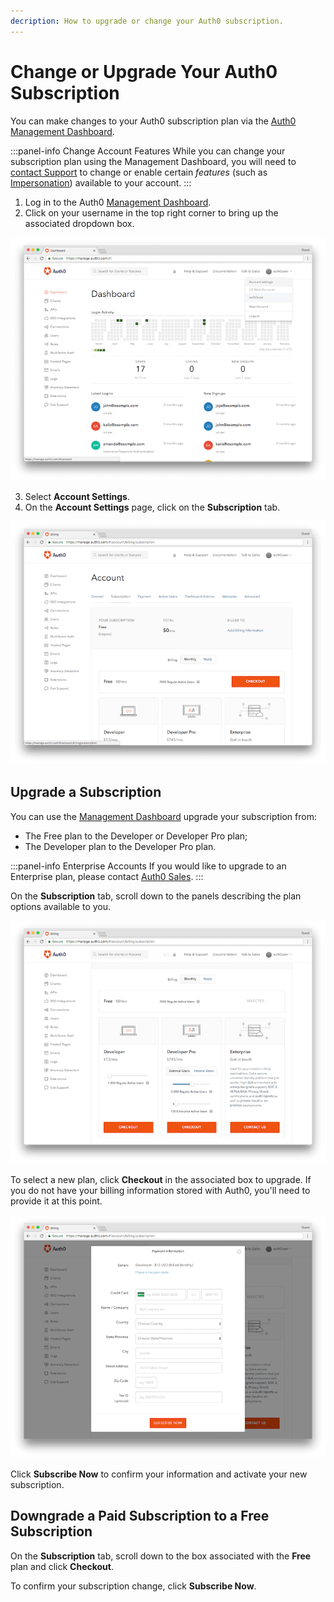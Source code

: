 ```yaml
---
decription: How to upgrade or change your Auth0 subscription.
---
```


# Change or Upgrade Your Auth0 Subscription

You can make changes to your Auth0 subscription plan via the [Auth0 Management Dashboard](${manage_url}).

:::panel-info Change Account Features
While you can change your subscription plan using the Management Dashboard, you will need to [contact Support](https://support.auth0.com/) to change or enable certain *features* (such as [Impersonation](/user-profile/user-impersonation)) available to your account.
:::

1. Log in to the Auth0 [Management Dashboard](${manage_url}).
2. Click on your username in the top right corner to bring up the associated dropdown box.

  ![](/media/articles/support/subscriptions/account-dropdown.png)

3. Select **Account Settings**.
4. On the **Account Settings** page, click on the **Subscription** tab.

  ![](/media/articles/support/subscriptions/subscription.png)

## Upgrade a Subscription

You can use the [Management Dashboard](${manage_url}) upgrade your subscription from:

* The Free plan to the Developer or Developer Pro plan;
* The Developer plan to the Developer Pro plan.

:::panel-info Enterprise Accounts
If you would like to upgrade to an Enterprise plan, please contact [Auth0 Sales](mailto:sales@auth0.com).
:::

On the **Subscription** tab, scroll down to the panels describing the plan options available to you.

  ![](/media/articles/support/subscriptions/upgrades.png)

To select a new plan, click **Checkout** in the associated box to upgrade. If you do not have your billing information stored with Auth0, you'll need to provide it at this point.

  ![](/media/articles/support/subscriptions/billing.png)

Click **Subscribe Now** to confirm your information and activate your new subscription.

## Downgrade a Paid Subscription to a Free Subscription

On the **Subscription** tab, scroll down to the box associated with the **Free** plan and click **Checkout**.

To confirm your subscription change, click **Subscribe Now**.
